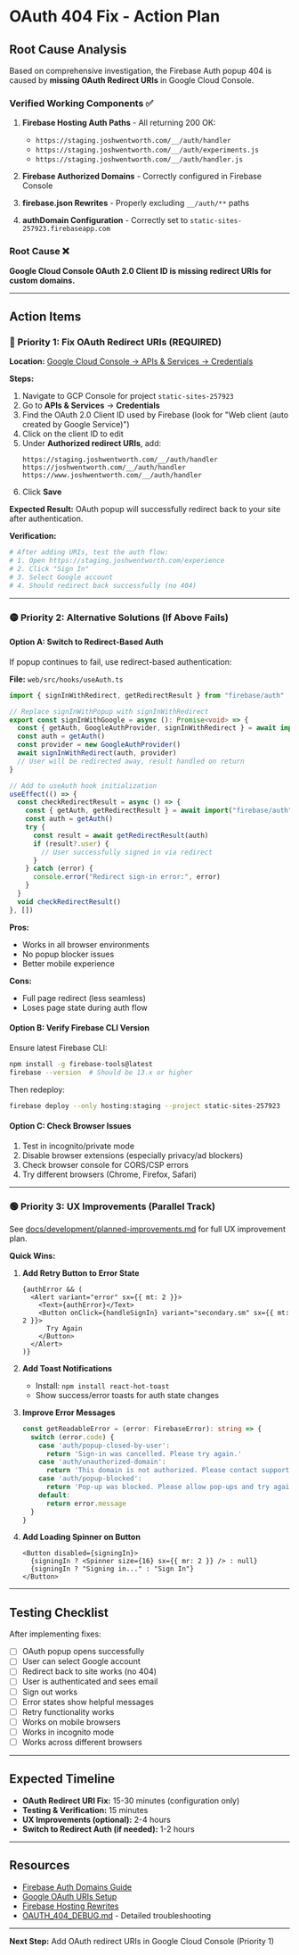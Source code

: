 # OAuth 404 Fix - Action Plan

## Root Cause Analysis

Based on comprehensive investigation, the Firebase Auth popup 404 is caused by **missing OAuth Redirect URIs** in Google Cloud Console.

### Verified Working Components ✅

1. **Firebase Hosting Auth Paths** - All returning 200 OK:
   - `https://staging.joshwentworth.com/__/auth/handler`
   - `https://staging.joshwentworth.com/__/auth/experiments.js`
   - `https://staging.joshwentworth.com/__/auth/handler.js`

2. **Firebase Authorized Domains** - Correctly configured in Firebase Console
3. **firebase.json Rewrites** - Properly excluding `__/auth/**` paths
4. **authDomain Configuration** - Correctly set to `static-sites-257923.firebaseapp.com`

### Root Cause ❌

**Google Cloud Console OAuth 2.0 Client ID is missing redirect URIs for custom domains.**

---

## Action Items

### 🔴 Priority 1: Fix OAuth Redirect URIs (REQUIRED)

**Location:** [Google Cloud Console → APIs & Services → Credentials](https://console.cloud.google.com/apis/credentials?project=static-sites-257923)

**Steps:**

1. Navigate to GCP Console for project `static-sites-257923`
2. Go to **APIs & Services** → **Credentials**
3. Find the OAuth 2.0 Client ID used by Firebase (look for "Web client (auto created by Google Service)")
4. Click on the client ID to edit
5. Under **Authorized redirect URIs**, add:
   ```
   https://staging.joshwentworth.com/__/auth/handler
   https://joshwentworth.com/__/auth/handler
   https://www.joshwentworth.com/__/auth/handler
   ```
6. Click **Save**

**Expected Result:** OAuth popup will successfully redirect back to your site after authentication.

**Verification:**
```bash
# After adding URIs, test the auth flow:
# 1. Open https://staging.joshwentworth.com/experience
# 2. Click "Sign In"
# 3. Select Google account
# 4. Should redirect back successfully (no 404)
```

---

### 🟡 Priority 2: Alternative Solutions (If Above Fails)

#### Option A: Switch to Redirect-Based Auth

If popup continues to fail, use redirect-based authentication:

**File:** `web/src/hooks/useAuth.ts`

```typescript
import { signInWithRedirect, getRedirectResult } from "firebase/auth"

// Replace signInWithPopup with signInWithRedirect
export const signInWithGoogle = async (): Promise<void> => {
  const { getAuth, GoogleAuthProvider, signInWithRedirect } = await import("firebase/auth")
  const auth = getAuth()
  const provider = new GoogleAuthProvider()
  await signInWithRedirect(auth, provider)
  // User will be redirected away, result handled on return
}

// Add to useAuth hook initialization
useEffect(() => {
  const checkRedirectResult = async () => {
    const { getAuth, getRedirectResult } = await import("firebase/auth")
    const auth = getAuth()
    try {
      const result = await getRedirectResult(auth)
      if (result?.user) {
        // User successfully signed in via redirect
      }
    } catch (error) {
      console.error("Redirect sign-in error:", error)
    }
  }
  void checkRedirectResult()
}, [])
```

**Pros:**
- Works in all browser environments
- No popup blocker issues
- Better mobile experience

**Cons:**
- Full page redirect (less seamless)
- Loses page state during auth flow

#### Option B: Verify Firebase CLI Version

Ensure latest Firebase CLI:
```bash
npm install -g firebase-tools@latest
firebase --version  # Should be 13.x or higher
```

Then redeploy:
```bash
firebase deploy --only hosting:staging --project static-sites-257923
```

#### Option C: Check Browser Issues

1. Test in incognito/private mode
2. Disable browser extensions (especially privacy/ad blockers)
3. Check browser console for CORS/CSP errors
4. Try different browsers (Chrome, Firefox, Safari)

---

### 🟢 Priority 3: UX Improvements (Parallel Track)

See [docs/development/planned-improvements.md](docs/development/planned-improvements.md) for full UX improvement plan.

**Quick Wins:**

1. **Add Retry Button to Error State**
   ```tsx
   {authError && (
     <Alert variant="error" sx={{ mt: 2 }}>
       <Text>{authError}</Text>
       <Button onClick={handleSignIn} variant="secondary.sm" sx={{ mt: 2 }}>
         Try Again
       </Button>
     </Alert>
   )}
   ```

2. **Add Toast Notifications**
   - Install: `npm install react-hot-toast`
   - Show success/error toasts for auth state changes

3. **Improve Error Messages**
   ```typescript
   const getReadableError = (error: FirebaseError): string => {
     switch (error.code) {
       case 'auth/popup-closed-by-user':
         return 'Sign-in was cancelled. Please try again.'
       case 'auth/unauthorized-domain':
         return 'This domain is not authorized. Please contact support.'
       case 'auth/popup-blocked':
         return 'Pop-up was blocked. Please allow pop-ups and try again.'
       default:
         return error.message
     }
   }
   ```

4. **Add Loading Spinner on Button**
   ```tsx
   <Button disabled={signingIn}>
     {signingIn ? <Spinner size={16} sx={{ mr: 2 }} /> : null}
     {signingIn ? "Signing in..." : "Sign In"}
   </Button>
   ```

---

## Testing Checklist

After implementing fixes:

- [ ] OAuth popup opens successfully
- [ ] User can select Google account
- [ ] Redirect back to site works (no 404)
- [ ] User is authenticated and sees email
- [ ] Sign out works
- [ ] Error states show helpful messages
- [ ] Retry functionality works
- [ ] Works on mobile browsers
- [ ] Works in incognito mode
- [ ] Works across different browsers

---

## Expected Timeline

- **OAuth Redirect URI Fix:** 15-30 minutes (configuration only)
- **Testing & Verification:** 15 minutes
- **UX Improvements (optional):** 2-4 hours
- **Switch to Redirect Auth (if needed):** 1-2 hours

---

## Resources

- [Firebase Auth Domains Guide](https://firebase.google.com/docs/auth/web/redirect-best-practices)
- [Google OAuth URIs Setup](https://developers.google.com/identity/protocols/oauth2/web-server#redirecturi)
- [Firebase Hosting Rewrites](https://firebase.google.com/docs/hosting/full-config#rewrites)
- [OAUTH_404_DEBUG.md](OAUTH_404_DEBUG.md) - Detailed troubleshooting

---

**Next Step:** Add OAuth redirect URIs in Google Cloud Console (Priority 1)
